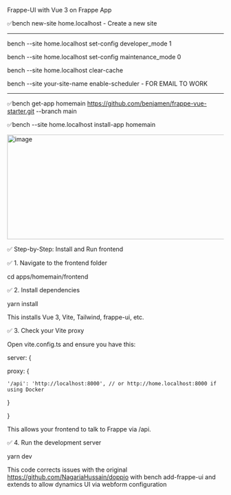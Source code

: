Frappe-UI with Vue 3 on Frappe App

✅bench new-site home.localhost -  Create a new site


*********
bench --site home.localhost set-config developer_mode 1

bench --site home.localhost set-config maintenance_mode 0

bench --site home.localhost clear-cache

bench --site your-site-name enable-scheduler - FOR EMAIL TO WORK


************

✅bench get-app homemain https://github.com/benjamen/frappe-vue-starter.git --branch main

✅bench --site home.localhost install-app homemain

<img width="619" height="243" alt="image" src="https://github.com/user-attachments/assets/5f7af7b3-7bfc-4fd8-8e5e-3c9b46970f07" />


✅ Step-by-Step: Install and Run frontend

✅ 1. Navigate to the frontend folder

cd apps/homemain/frontend

✅ 2. Install dependencies

yarn install

This installs Vue 3, Vite, Tailwind, frappe-ui, etc.

✅ 3. Check your Vite proxy

Open vite.config.ts and ensure you have this:

server: {

  proxy: {
  
    '/api': 'http://localhost:8000', // or http://home.localhost:8000 if using Docker
    
  }
  
}

This allows your frontend to talk to Frappe via /api.

✅ 4. Run the development server

yarn dev




This code corrects issues with the original https://github.com/NagariaHussain/doppio with bench add-frappe-ui and extends to allow dynamics UI via webform configuration
